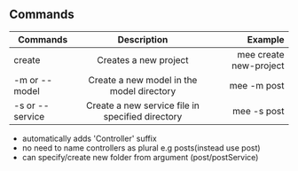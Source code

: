 ## Commands

| Commands        |                   Description                    |                Example |
| --------------- | :----------------------------------------------: | ---------------------: |
| create          |              Creates a new project               | mee create new-project |
| -m or --model   |    Create a new model in the model directory     |            mee -m post |
| -s or --service | Create a new service file in specified directory |            mee -s post |

-   automatically adds 'Controller' suffix
-   no need to name controllers as plural e.g posts(instead use post)
-   can specify/create new folder from argument (post/postService)
